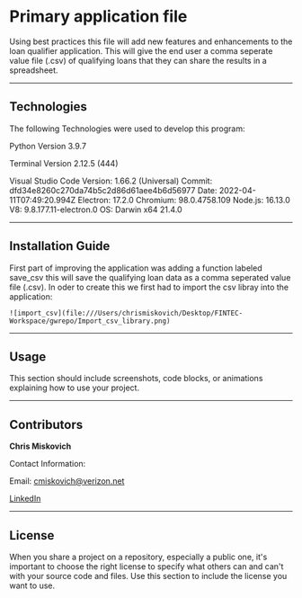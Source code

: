 # Primary application file

Using best practices this file will add new features and enhancements to the loan qualifier application.  This will give the end user a comma seperate value file (.csv) of qualifying loans that they can share the results in a spreadsheet.

---

## Technologies

The following Technologies were used to develop this program:

Python 
    Version 3.9.7

Terminal
    Version 2.12.5 (444)

Visual Studio Code
    Version: 1.66.2 (Universal)
    Commit: dfd34e8260c270da74b5c2d86d61aee4b6d56977
    Date: 2022-04-11T07:49:20.994Z
    Electron: 17.2.0
    Chromium: 98.0.4758.109
    Node.js: 16.13.0
    V8: 9.8.177.11-electron.0
    OS: Darwin x64 21.4.0

---

## Installation Guide

First part of improving the application was adding a function labeled save_csv this will save the qualifying loan data as a comma seperated value file (.csv).
    In oder to create this we first had to import the csv libray into the application:

    ![import_csv](file:///Users/chrismiskovich/Desktop/FINTEC-Workspace/gwrepo/Import_csv_library.png)



---

## Usage

This section should include screenshots, code blocks, or animations explaining how to use your project.



---

## Contributors


**Chris Miskovich**

Contact Information:

Email: cmiskovich@verizon.net

[LinkedIn](https://www.linkedin.com/in/christopher-miskovich-9a61b0234/) 

---

## License

When you share a project on a repository, especially a public one, it's important to choose the right license to specify what others can and can't with your source code and files. Use this section to include the license you want to use.
